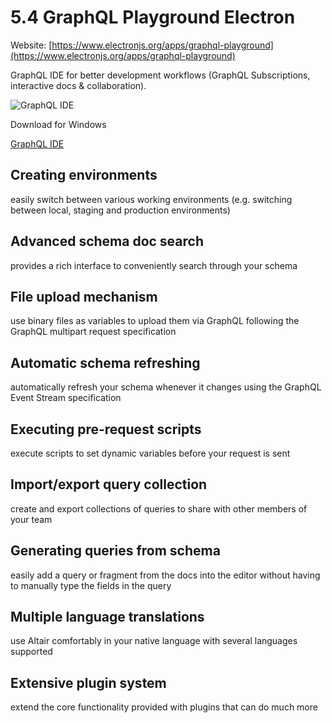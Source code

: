 # 5.4 GraphQL Playground Electron 

Website: [https://www.electronjs.org/apps/graphql-playground](https://www.electronjs.org/apps/graphql-playground)

GraphQL IDE for better development workflows (GraphQL Subscriptions, interactive docs & collaboration).

![GraphQL IDE](https://graphqlbin.com/v2/6RQ6TM)

Download for Windows

[GraphQL IDE](https://github.com/graphql/graphql-playground/releases/download/v1.8.10/graphql-playground-electron-setup-1.8.10.exe)

## Creating environments

easily switch between various working environments (e.g. switching between local, staging and production environments)

## Advanced schema doc search

provides a rich interface to conveniently search through your schema

##  File upload mechanism

use binary files as variables to upload them via GraphQL following the GraphQL multipart request specification

## Automatic schema refreshing

automatically refresh your schema whenever it changes using the GraphQL Event Stream specification

## Executing pre-request scripts

execute scripts to set dynamic variables before your request is sent

## Import/export query collection

create and export collections of queries to share with other members of your team

## Generating queries from schema

easily add a query or fragment from the docs into the editor without having to manually type the fields in the query

## Multiple language translations

use Altair comfortably in your native language with several languages supported

## Extensive plugin system

extend the core functionality provided with plugins that can do much more
